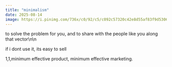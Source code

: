 ```yaml
---
title: "minimalism"
date: 2025-08-14
image: https://i.pinimg.com/736x/c0/92/c5/c092c57320c42e8d55af83f9d5306314.jpg
---
```


to solve the problem for you, and to share with the people like you along that vector\n\n

if i dont use it, its easy to sell

1,1,minimum effective product, minimum effective marketing.

